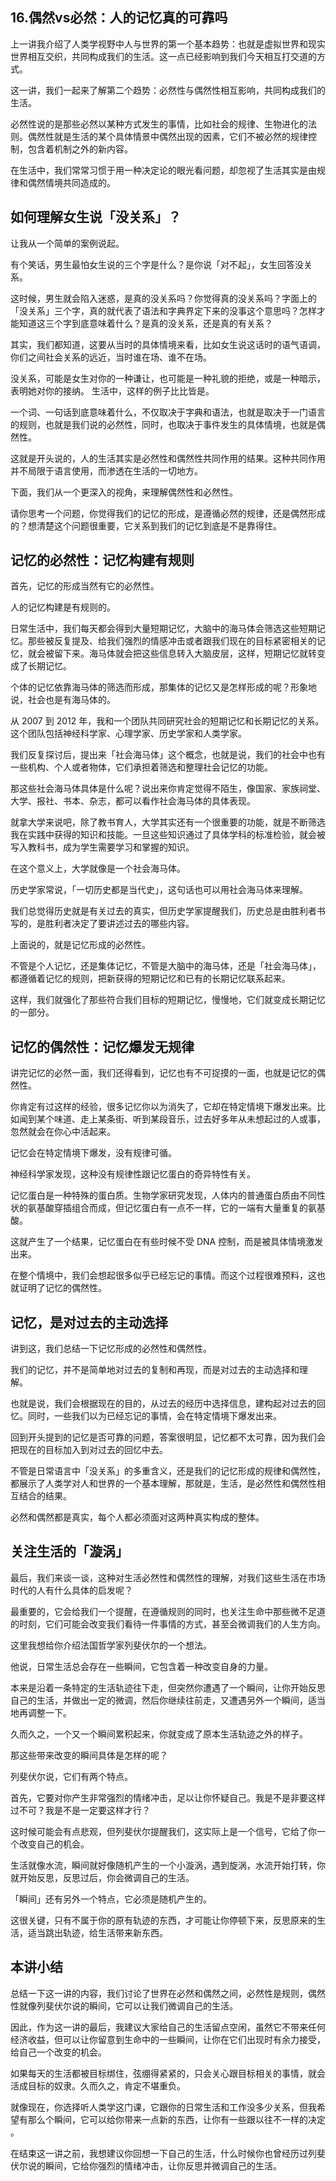 ## 16.偶然vs必然：人的记忆真的可靠吗
上一讲我介绍了人类学视野中人与世界的第一个基本趋势：也就是虚拟世界和现实世界相互交织，共同构成我们的生活。这一点已经影响到我们今天相互打交道的方式。


这一讲，我们一起来了解第二个趋势：必然性与偶然性相互影响，共同构成我们的生活。 


必然性说的是那些必然以某种方式发生的事情，比如社会的规律、生物进化的法则。偶然性就是生活的某个具体情景中偶然出现的因素，它们不被必然的规律控制，包含着机制之外的新内容。


在生活中，我们常常习惯于用一种决定论的眼光看问题，却忽视了生活其实是由规律和偶然情境共同造成的。 


如何理解女生说「没关系」？
-------------


让我从一个简单的案例说起。 


有个笑话，男生最怕女生说的三个字是什么？是你说「对不起」，女生回答没关系。


这时候，男生就会陷入迷惑，是真的没关系吗？你觉得真的没关系吗？字面上的「没关系」三个字，真的就代表了语法和字典界定下来的没事这个意思吗？怎样才能知道这三个字到底意味着什么？是真的没关系，还是真的有关系？ 


其实，我们都知道，这要从当时的具体情境来看，比如女生说这话时的语气语调，你们之间社会关系的远近，当时谁在场、谁不在场。


没关系，可能是女生对你的一种谦让，也可能是一种礼貌的拒绝，或是一种暗示，表明她对你的接纳。 生活中，这样的例子比比皆是。 


一个词、一句话到底意味着什么，不仅取决于字典和语法，也就是取决于一门语言的规则，也就是我们说的必然性，同时，也取决于事件发生的具体情境，也就是偶然性。


这就是开头说的，人的生活其实是必然性和偶然性共同作用的结果。这种共同作用并不局限于语言使用，而渗透在生活的一切地方。 


下面，我们从一个更深入的视角，来理解偶然性和必然性。


请你思考一个问题，你觉得我们的记忆的形成，是遵循必然的规律，还是偶然形成的？想清楚这个问题很重要，它关系到我们的记忆到底是不是靠得住。


记忆的必然性：记忆构建有规则
--------------


首先，记忆的形成当然有它的必然性。


人的记忆构建是有规则的。 


日常生活中，我们每天都会得到大量短期记忆，大脑中的海马体会筛选这些短期记忆。那些被反复提及、给我们强烈的情感冲击或者跟我们现在的目标紧密相关的记忆，就会被留下来。海马体就会把这些信息转入大脑皮层，这样，短期记忆就转变成了长期记忆。


个体的记忆依靠海马体的筛选而形成，那集体的记忆又是怎样形成的呢？形象地说，社会也是有海马体的。 


从 2007 到 2012 年，我和一个团队共同研究社会的短期记忆和长期记忆的关系。这个团队包括神经科学家、心理学家、历史学家和人类学家。


我们反复探讨后，提出来「社会海马体」这个概念，也就是说，我们的社会中也有一些机构、个人或者物体，它们承担着筛选和整理社会记忆的功能。  


那这些社会海马体具体是什么呢？说出来你肯定觉得不陌生，像国家、家族祠堂、大学、报社、书本、杂志，都可以看作社会海马体的具体表现。


就拿大学来说吧，除了教书育人，大学其实还有一个很重要的功能，就是不断筛选我在实践中获得的知识和技能。一旦这些知识通过了具体学科的标准检验，就会被写入教科书，成为学生需要学习和掌握的知识。


在这个意义上，大学就像是一个社会海马体。


历史学家常说，「一切历史都是当代史」，这句话也可以用社会海马体来理解。


我们总觉得历史就是有关过去的真实，但历史学家提醒我们，历史总是由胜利者书写的，是胜利者决定了要讲述过去的哪些内容。 


上面说的，就是记忆形成的必然性。 


不管是个人记忆，还是集体记忆，不管是大脑中的海马体，还是「社会海马体」，都遵循着记忆的规则，把新获得的短期记忆和已有的长期记忆联系起来。


这样，我们就强化了那些符合我们目标的短期记忆，慢慢地，它们就变成长期记忆的一部分。 


记忆的偶然性：记忆爆发无规律
--------------


讲完记忆的必然一面，我们还得看到，记忆也有不可捉摸的一面，也就是记忆的偶然性。 


你肯定有过这样的经验，很多记忆你以为消失了，它却在特定情境下爆发出来。比如闻到某个味道、走上某条街、听到某段音乐，过去好多年从未想起过的人或事，忽然就会在你心中活起来。


记忆会在特定情境下爆发，没有规律可循。


神经科学家发现，这种没有规律性跟记忆蛋白的奇异特性有关。


记忆蛋白是一种特殊的蛋白质。生物学家研究发现，人体内的普通蛋白质由不同性状的氨基酸穿插组合而成，但记忆蛋白有一点不一样，它的一端有大量重复的氨基酸。


这就产生了一个结果，记忆蛋白在有些时候不受 DNA 控制，而是被具体情境激发出来。


在整个情境中，我们会想起很多似乎已经忘记的事情。而这个过程很难预料，这也就证明了记忆的偶然性。 


记忆，是对过去的主动选择
------------


讲到这，我们总结一下记忆形成的必然性和偶然性。 


我们的记忆，并不是简单地对过去的复制和再现，而是对过去的主动选择和理解。 


也就是说，我们会根据现在的目的，从过去的经历中选择信息，建构起对过去的回忆。同时，一些我们以为已经忘记的事情，会在特定情境下爆发出来。 


回到开头提到的记忆是否可靠的问题，答案很明显，记忆都不太可靠，因为我们会把现在的目标加入到对过去的回忆中去。 


不管是日常语言中「没关系」的多重含义，还是我们的记忆形成的规律和偶然性，都展示了人类学对人和世界的一个基本理解，那就是，生活，是必然性和偶然性相互结合的结果。 


必然和偶然都是真实，每个人都必须面对这两种真实构成的整体。


关注生活的「漩涡」
---------


最后，我们来谈一谈，这种对生活必然性和偶然性的理解，对我们这些生活在市场时代的人有什么具体的启发呢？ 


最重要的，它会给我们一个提醒，在遵循规则的同时，也关注生命中那些微不足道的时刻，它们可能会改变我们看待一件事情的方式，甚至会微调我们的人生方向。


这里我想给你介绍法国哲学家列斐伏尔的一个想法。 


他说，日常生活总会存在一些瞬间，它包含着一种改变自身的力量。 


本来是沿着一条特定的生活轨迹往下走，但突然你遭遇了一个瞬间，让你开始反思自己的生活，并做出一定的微调，然后你继续往前走，又遭遇另外一个瞬间，适当地再调整一下。


久而久之，一个又一个瞬间累积起来，你就变成了原本生活轨迹之外的样子。 


那这些带来改变的瞬间具体是怎样的呢？


列斐伏尔说，它们有两个特点。 


首先，它要对你产生非常强烈的情绪冲击，足以让你怀疑自己。我是不是非要这样过不可？我是不是一定要这样才行？ 


这时候可能会有点悲观，但列斐伏尔提醒我们，这实际上是一个信号，它给了你一个改变自己的机会。 


生活就像水流，瞬间就好像随机产生的一个小漩涡，遇到旋涡，水流开始打转，你就开始反思，反思过后，你会微调自己的生活。


「瞬间」还有另外一个特点，它必须是随机产生的。 


这很关键，只有不属于你的原有轨迹的东西，才可能让你停顿下来，反思原来的生活，适当跳出轨迹，给生活带来新东西。 


本讲小结
----


总结一下这一讲的内容，我们讨论了世界在必然和偶然之间，必然性是规则，偶然性就像列斐伏尔说的瞬间，它可以让我们微调自己的生活。


因此，作为这一讲的最后，我建议大家给自己的生活留点空闲，虽然它不带来任何经济收益，但可以让你留意到生命中的一些瞬间，让你在它们出现时有余力接受，给自己一个改变的机会。


如果每天的生活都被目标绑住，弦绷得紧紧的，只会关心跟目标相关的事情，就会活成目标的奴隶。久而久之，肯定不堪重负。 


就像现在，你选择听人类学这门课，它跟你的日常生活和工作没多少关系，但我希望有那么个瞬间，它可以给你带来一点新的东西，让你有一些跟以往不一样的决定 。


在结束这一讲之前，我想建议你回想一下自己的生活，什么时候你也曾经历过列斐伏尔说的瞬间，它给你强烈的情绪冲击，让你反思并微调自己的生活。

